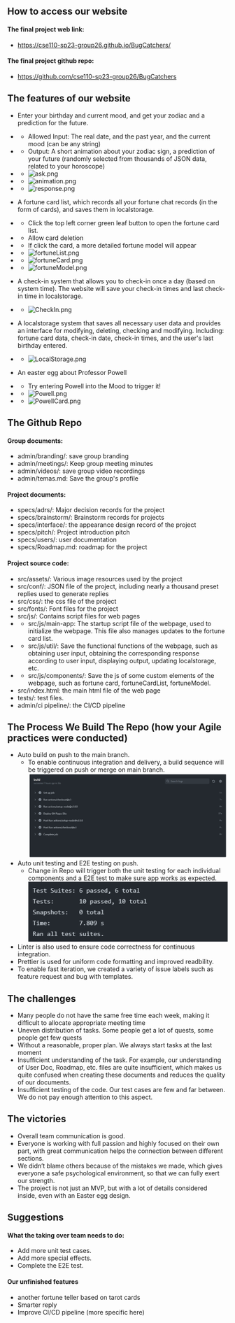 ## How to access our website
#### The final project web link:
- https://cse110-sp23-group26.github.io/BugCatchers/

#### The final project github repo:
- https://github.com/cse110-sp23-group26/BugCatchers

## The features of our website
- Enter your birthday and current mood, and get your zodiac and a prediction for the future.
- - Allowed Input:  The real date, and the past year, and the current mood (can be any string)
- - Output: A short animation about your zodiac sign, a prediction of your future (randomly selected from thousands of JSON data, related to your horoscope)
- - ![ask.png](https://img1.imgtp.com/2023/06/14/ZbFS1zkg.png)
- - ![animation.png](https://img1.imgtp.com/2023/06/14/yYfD1v7X.png)
- - ![response.png](https://img1.imgtp.com/2023/06/14/dNFmhmSB.png)

- A fortune card list, which records all your fortune chat records (in the form of cards), and saves them in localstorage.
- - Click the top left corner green leaf button to open the fortune card list.
- - Allow card deletion
- - If click the card, a more detailed fortune model will appear
- - ![fortuneList.png](https://img1.imgtp.com/2023/06/14/Q3IVerH9.png)
- - ![fortuneCard.png](https://img1.imgtp.com/2023/06/14/fQvgCeBh.png)
- - ![fortuneModel.png](https://img1.imgtp.com/2023/06/14/NMcJA79C.png)

- A check-in system that allows you to check-in once a day (based on system time). The website will save your check-in times and last check-in time in localstorage.
- - ![CheckIn.png](https://img1.imgtp.com/2023/06/14/GGTx8j0f.png)

- A localstorage system that saves all necessary user data and provides an interface for modifying, deleting, checking and modifying. Including: fortune card data, check-in date, check-in times, and the user's last birthday entered.
- - ![LocalStorage.png](https://img1.imgtp.com/2023/06/14/N3VwmykU.png)

- An easter egg about Professor Powell
- - Try entering Powell into the Mood to trigger it!
- - ![Powell.png](https://img1.imgtp.com/2023/06/14/fmZpCR1v.png)
- - ![PowellCard.png](https://img1.imgtp.com/2023/06/14/f4xvzX98.png)


## The Github Repo

#### Group documents:
- admin/branding/: save group branding
- admin/meetings/: Keep group meeting minutes
- admin/videos/: save group video recordings
- admin/temas.md: Save the group's profile

#### Project documents:
- specs/adrs/: Major decision records for the project
- specs/brainstorm/: Brainstorm records for projects
- specs/interface/: the appearance design record of the project
- specs/pitch/: Project introduction pitch
- specs/users/: user documentation
- specs/Roadmap.md: roadmap for the project

#### Project source code:
- src/assets/: Various image resources used by the project
- src/conf/: JSON file of the project, including nearly a thousand preset replies used to generate replies
- src/css/: the css file of the project
- src/fonts/: Font files for the project
- src/js/: Contains script files for web pages
- - src/js/main-app: The startup script file of the webpage, used to initialize the webpage. This file also manages updates to the fortune card list.
- - src/js/util/: Save the functional functions of the webpage, such as obtaining user input, obtaining the corresponding response according to user input, displaying output, updating localstorage, etc.
- - src/js/components/: Save the js of some custom elements of the webpage, such as fortune card, fortuneCardList, fortuneModel.
- src/index.html: the main html file of the web page
- tests/: test files.
- admin/ci pipeline/: the CI/CD pipeline


## The Process We Build The Repo (how your Agile practices were conducted)
- Auto build on push to the main branch.
  - To enable continuous integration and delivery, a build sequence will be triggered on push or merge on main branch.
  ![Build](build.PNG)
- Auto unit testing and E2E testing on push.
  - Change in Repo will trigger both the unit testing for each individual components and a E2E test to make sure app works as expected.
    ![Test](test.PNG)
- Linter is also used to ensure code correctness for continuous integration.
- Prettier is used for uniform code formatting and improved readbility.
- To enable fast iteration, we created a variety of issue labels such as feature request and bug with templates.


## The challenges
- Many people do not have the same free time each week, making it difficult to allocate appropriate meeting time
- Uneven distribution of tasks. Some people get a lot of quests, some people get few quests
- Without a reasonable, proper plan. We always start tasks at the last moment
- Insufficient understanding of the task. For example, our understanding of User Doc, Roadmap, etc. files are quite insufficient, which makes us quite confused when creating these documents and reduces the quality of our documents.
- Insufficient testing of the code. Our test cases are few and far between. We do not pay enough attention to this aspect.

## The victories
- Overall team communication is good.
- Everyone is working with full passion and highly focused on their own part, with great communication helps the connection between different sections.
- We didn’t blame others because of the mistakes we made, which gives everyone a safe psychological environment, so that we can fully exert our strength.
- The project is not just an MVP, but with a lot of details considered inside, even with an Easter egg design.


## Suggestions
#### What the taking over team needs to do:
- Add more unit test cases.
- Add more special effects.
- Complete the E2E test.

#### Our unfinished features
- another fortune teller based on tarot cards
- Smarter reply
- Improve CI/CD pipeline (more specific here)
